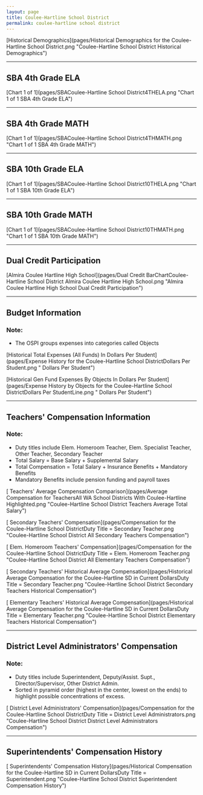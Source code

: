 ```yaml
---
layout: page
title: Coulee-Hartline School District
permalink: coulee-hartline school district
---
```



[Historical Demographics](pages/Historical Demographics for the Coulee-Hartline School District.png "Coulee-Hartline School District Historical Demographics")

___

## SBA 4th Grade ELA

[Chart 1 of 1](pages/SBACoulee-Hartline School District4THELA.png "Chart 1 of 1 SBA 4th Grade ELA")


___

## SBA 4th Grade MATH

[Chart 1 of 1](pages/SBACoulee-Hartline School District4THMATH.png "Chart 1 of 1 SBA 4th Grade MATH")


___

## SBA 10th Grade ELA

[Chart 1 of 1](pages/SBACoulee-Hartline School District10THELA.png "Chart 1 of 1 SBA 10th Grade ELA")


___

## SBA 10th Grade MATH

[Chart 1 of 1](pages/SBACoulee-Hartline School District10THMATH.png "Chart 1 of 1 SBA 10th Grade MATH")


___

## Dual Credit Participation

[Almira Coulee Hartline High School](pages/Dual Credit BarChartCoulee-Hartline School District Almira Coulee Hartline High School.png "Almira Coulee Hartline High School Dual Credit Participation")


___

## Budget Information
### Note:
- The OSPI groups expenses into categories called Objects

[Historical Total Expenses (All Funds) In Dollars Per Student](pages/Expense History for the Coulee-Hartline School DistrictDollars Per Student.png " Dollars Per Student")

[Historical Gen Fund Expenses By Objects In Dollars Per Student](pages/Expense History by Objects for the Coulee-Hartline School DistrictDollars Per StudentLine.png " Dollars Per Student")


___

## Teachers' Compensation Information
### Note:
- Duty titles include Elem. Homeroom Teacher, Elem. Specialist Teacher, Other Teacher, Secondary Teacher
- Total Salary = Base Salary + Supplemental Salary
- Total Compensation = Total Salary + Insurance Benefits + Mandatory Benefits
- Mandatory Benefits include pension funding and payroll taxes

[ Teachers' Average Compensation Comparison](pages/Average Compensation for TeachersAll WA School Districts With Coulee-Hartline Highlighted.png "Coulee-Hartline School District Teachers Average Total Salary")

[ Secondary Teachers' Compensation](pages/Compensation for the Coulee-Hartline School DistrictDuty Title = Secondary Teacher.png "Coulee-Hartline School District All Secondary Teachers Compensation")

[ Elem. Homeroom Teachers' Compensation](pages/Compensation for the Coulee-Hartline School DistrictDuty Title = Elem. Homeroom Teacher.png "Coulee-Hartline School District All Elementary Teachers Compensation")

[ Secondary Teachers' Historical Average Compensation](pages/Historical Average Compensation for the Coulee-Hartline SD in Current DollarsDuty Title = Secondary Teacher.png "Coulee-Hartline School District Secondary Teachers Historical Compensation")

[ Elementary Teachers' Historical Average Compensation](pages/Historical Average Compensation for the Coulee-Hartline SD in Current DollarsDuty Title = Elementary Teacher.png "Coulee-Hartline School District Elementary Teachers Historical Compensation")


___

## District Level Administrators' Compensation

### Note:
- Duty titles include Superintendent, Deputy/Assist. Supt., Director/Supervisor, Other District Admin.
- Sorted in pyramid order (highest in the center, lowest on the ends) to highlight possible concentrations of excess.

[ District Level Administrators' Compensation](pages/Compensation for the Coulee-Hartline School DistrictDuty Title = District Level Administrators.png "Coulee-Hartline School District District Level Administrators Compensation")


___

## Superintendents' Compensation History

[ Superintendents' Compensation History](pages/Historical Compensation for the Coulee-Hartline SD in Current DollarsDuty Title = Superintendent.png "Coulee-Hartline School District Superintendent Compensation History")


